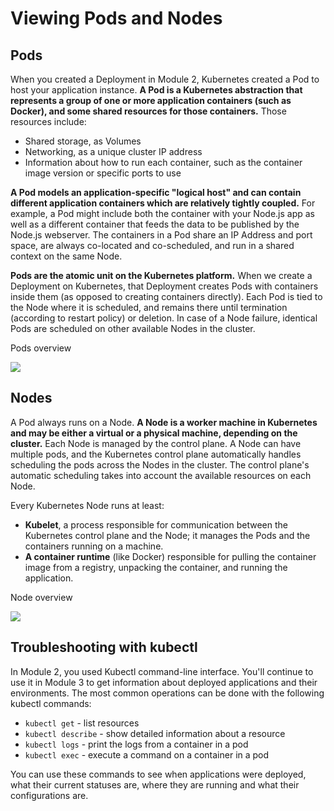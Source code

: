 
# Viewing Pods and Nodes

## Pods

When you created a Deployment in Module 2, Kubernetes created a Pod to host your application instance. **A Pod is a Kubernetes abstraction that represents a group of one or more application containers (such as Docker), and some shared resources for those containers.** Those resources include:

* Shared storage, as Volumes
* Networking, as a unique cluster IP address
* Information about how to run each container, such as the container image version or specific ports to use

**A Pod models an application-specific "logical host" and can contain different application containers which are relatively tightly coupled.** For example, a Pod might include both the container with your Node.js app as well as a different container that feeds the data to be published by the Node.js webserver. The containers in a Pod share an IP Address and port space, are always co-located and co-scheduled, and run in a shared context on the same Node.

**Pods are the atomic unit on the Kubernetes platform.** When we create a Deployment on Kubernetes, that Deployment creates Pods with containers inside them (as opposed to creating containers directly). Each Pod is tied to the Node where it is scheduled, and remains there until termination (according to restart policy) or deletion. In case of a Node failure, identical Pods are scheduled on other available Nodes in the cluster.

Pods overview

![](https://d33wubrfki0l68.cloudfront.net/fe03f68d8ede9815184852ca2a4fd30325e5d15a/98064/docs/tutorials/kubernetes-basics/public/images/module_03_pods.svg)

## Nodes

A Pod always runs on a Node. **A Node is a worker machine in Kubernetes and may be either a virtual or a physical machine, depending on the cluster.** Each Node is managed by the control plane. A Node can have multiple pods, and the Kubernetes control plane automatically handles scheduling the pods across the Nodes in the cluster. The control plane's automatic scheduling takes into account the available resources on each Node.

Every Kubernetes Node runs at least:

* **Kubelet**, a process responsible for communication between the Kubernetes control plane and the Node; it manages the Pods and the containers running on a machine.
* **A container runtime** (like Docker) responsible for pulling the container image from a registry, unpacking the container, and running the application.

Node overview

![](https://d33wubrfki0l68.cloudfront.net/5cb72d407cbe2755e581b6de757e0d81760d5b86/a9df9/docs/tutorials/kubernetes-basics/public/images/module_03_nodes.svg)

## Troubleshooting with kubectl

In Module 2, you used Kubectl command-line interface. You'll continue to use it in Module 3 to get information about deployed applications and their environments. The most common operations can be done with the following kubectl commands:

* `kubectl get` - list resources
* `kubectl describe` - show detailed information about a resource
* `kubectl logs` - print the logs from a container in a pod
* `kubectl exec` - execute a command on a container in a pod

You can use these commands to see when applications were deployed, what their current statuses are, where they are running and what their configurations are.
